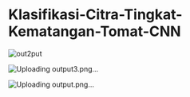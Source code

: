 # Klasifikasi-Citra-Tingkat-Kematangan-Tomat-CNN

![out2put](https://github.com/DeagamaAntariksa/Klasifikasi-Citra-Tingkat-Kematangan-Tomat/assets/81089892/35aba1a7-bfc2-4260-a340-b149ed60c80c)

![Uploading output3.png…]()

![Uploading output.png…]()
